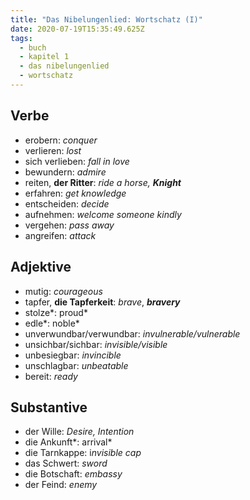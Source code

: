 ```yaml
---
title: "Das Nibelungenlied: Wortschatz (I)"
date: 2020-07-19T15:35:49.625Z
tags:
  - buch
  - kapitel 1
  - das nibelungenlied
  - wortschatz
---
```

## **Verbe**

* erobern: *conquer*
* verlieren: *lost*
* sich verlieben: *fall in love*
* bewundern: *admire*
* reiten, **der Ritter**: *ride a horse, **Knight***
* erfahren: *get knowledge*
* entscheiden: *decide*
* aufnehmen: *welcome someone kindly*
* vergehen: *pass away*
* angreifen: *attack*

## Adjektive

* mutig: *courageous*
* tapfer, **die Tapferkeit**: *brave*, ***bravery***
* stolze*: proud*
* edle*: noble*
* unverwundbar/verwundbar: *invulnerable/vulnerable*
* unsichbar/sichbar: *invisible/visible*
* unbesiegbar: *invincible*
* unschlagbar: *unbeatable*
* bereit: *ready*



## **Substantive**

* der Wille: *Desire, Intention*
* die Ankunft*: arrival*
* die Tarnkappe: i*nvisible cap*
* das Schwert: *sword*
* die Botschaft: *embassy*
* der Feind: *enemy*